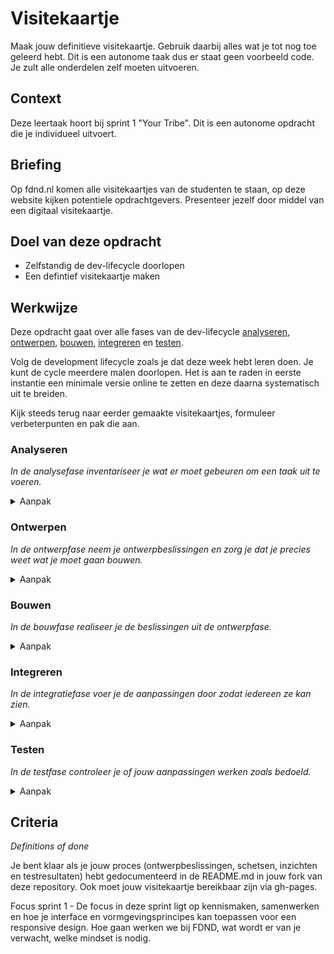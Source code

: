 # Visitekaartje

Maak jouw definitieve visitekaartje. Gebruik daarbij alles wat je tot nog toe geleerd hebt. Dit is een autonome taak dus er staat geen voorbeeld code. Je zult alle onderdelen zelf moeten uitvoeren.

## Context

Deze leertaak hoort bij sprint 1 "Your Tribe". Dit is een autonome opdracht die je individueel uitvoert.

## Briefing

Op fdnd.nl komen alle visitekaartjes van de studenten te staan, op deze website kijken potentiele opdrachtgevers. Presenteer jezelf door middel van een digitaal visitekaartje. 

## Doel van deze opdracht

- Zelfstandig de dev-lifecycle doorlopen
- Een defintief visitekaartje maken

## Werkwijze

Deze opdracht gaat over alle fases van de dev-lifecycle [analyseren](#analyseren), [ontwerpen](#ontwerpen), [bouwen](#bouwen), [integreren](#integreren) en [testen](#testen).

Volg de development lifecycle zoals je dat deze week hebt leren doen. Je kunt de cycle meerdere malen doorlopen. Het is aan te raden in eerste instantie een minimale versie online te zetten en deze daarna systematisch uit te breiden. 

Kijk steeds terug naar eerder gemaakte visitekaartjes, formuleer verbeterpunten en pak die aan.

### Analyseren
*In de analysefase inventariseer je wat er moet gebeuren om een taak uit te voeren.*

<details>
<summary>Aanpak</summary>

1. Kijk terug naar een eerder gemaakt visitekaartje (duplicate, experiment, extension)
2. Formuleer verbeterpunten op basis van feedback die je hebt gekregen of nieuwe dingen die je wilt leren.
3. Zoek bronnen (bijvoorbeeld uit eerdere leertaken) die je kunt gebruiken om geformuleerde punten aan te pakken en noteer die
4. Kies het belangrijkste verbeterpunt en ga daar mee aan de slag

</details>

### Ontwerpen
*In de ontwerpfase neem je ontwerpbeslissingen en zorg je dat je precies weet wat je moet gaan bouwen.*

<details>
<summary>Aanpak</summary>

1. Maak schetsen van een aantal variaties van het idee dat je wilt uitvoeren
2. Vergelijk je schetsen, bespreek deze met een docent en kies onderbouwd welke versie je uit gaat werken

</details>

### Bouwen
*In de bouwfase realiseer je de beslissingen uit de ontwerpfase.*

<details>
<summary>Aanpak</summary>

1. Realiseer het door jou gekozen idee

</details>

### Integreren
*In de integratiefase voer je de aanpassingen door zodat iedereen ze kan zien.*

<details>
<summary>Aanpak</summary>

1. 'Push' jouw aanpassingen naar Github (en publiceer via Github pages) 

</details>

### Testen
*In de testfase controleer je of jouw aanpassingen werken zoals bedoeld.*

<details>
<summary>Aanpak</summary>

1. Laat jouw visitekaartje aan iedereen zien
2. Noteer feedback
3. Ga terug naar de analysefase voor een volgende ronde verbeteringen

</details>

## Criteria
*Definitions of done*

Je bent klaar als je jouw proces (ontwerpbeslissingen, schetsen, inzichten en testresultaten) hebt gedocumenteerd in de README.md in jouw fork van deze repository. Ook moet jouw visitekaartje bereikbaar zijn via gh-pages.

Focus sprint 1 - De focus in deze sprint ligt op kennismaken, samenwerken en hoe je interface en vormgevingsprincipes kan toepassen voor een responsive design. Hoe gaan werken we bij FDND, wat wordt er van je verwacht, welke mindset is nodig.
